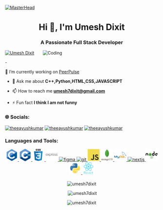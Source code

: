 [![MasterHead](https://user-images.githubusercontent.com/74038190/225813708-98b745f2-7d22-48cf-9150-083f1b00d6c9.gif)](https://theeayushkumar.io)
<h1 align="center">Hi 👋, I'm Umesh Dixit</h1>
<h3 align="center">A Passionate Full Stack Developer</h3>

<img align="right" alt="Coding" width="380" src="https://miro.medium.com/v2/resize:fit:1360/1*zVnWJtyGOX_kUIDm6ccCfQ.gif">


<p align="left"> <a href="https://twitter.com/umesh7dixit" target="blank"><img src="https://img.shields.io/twitter/follow/Umesh Dixit?logo=twitter&style=for-the-badge" alt="Umesh Dixit" /></a> </p>

-<p>🔭 I’m currently working on <a href="https://github.com/Umesh7Dixit/PeerPulse_With_RealTime_Chat">PeerPulse</a></p>

- 💬 Ask me about **C++,Python,HTML,CSS,JAVASCRIPT**

- 📫 How to reach me **umesh7dixit@gmail.com**

- ⚡ Fun fact **I think I am not funny**

<h3 align="left">🌐 Socials:</h3>
<p align="left">
<a href="https://twitter.com/umesh7dixit" target="blank"><img align="center" src="https://raw.githubusercontent.com/rahuldkjain/github-profile-readme-generator/master/src/images/icons/Social/twitter.svg" alt="theeayushkumar" height="30" width="40" /></a>
<a href="https://linkedin.com/in/umesh-dixit-a803b4232" target="blank"><img align="center" src="https://raw.githubusercontent.com/rahuldkjain/github-profile-readme-generator/master/src/images/icons/Social/linked-in-alt.svg" alt="theeayushkumar" height="30" width="40" /></a>
<a href="https://instagram.com/the_umeshdixit" target="blank"><img align="center" src="https://raw.githubusercontent.com/rahuldkjain/github-profile-readme-generator/master/src/images/icons/Social/instagram.svg" alt="theeayushkumar" height="30" width="40" /></a>
<!-- <a href="https://www.leetcode.com/umesh7dixit" target="blank"><img align="center" src="https://raw.githubusercontent.com/rahuldkjain/github-profile-readme-generator/master/src/images/icons/Social/leet-code.svg" alt="theeayushkumar" height="30" width="40" /></a>
<a href="https://auth.geeksforgeeks.org/user/umesh7trez" target="blank"><img align="center" src="https://raw.githubusercontent.com/rahuldkjain/github-profile-readme-generator/master/src/images/icons/Social/geeks-for-geeks.svg" alt="theeayushkumar" height="30" width="40" /></a>
</p> -->

<h3 align="left">Languages and Tools:</h3>
<p align="center">
  <a href="https://www.cprogramming.com/" target="_blank" rel="noreferrer"> <img src="https://raw.githubusercontent.com/devicons/devicon/master/icons/c/c-original.svg" alt="c" width="40" height="40"/> </a>
<!--   <a href="https://www.chartjs.org" target="_blank" rel="noreferrer"> <img src="https://www.chartjs.org/media/logo-title.svg" alt="chartjs" width="40" height="40"/> </a> -->
  <a href="https://www.w3schools.com/cpp/" target="_blank" rel="noreferrer"> <img src="https://raw.githubusercontent.com/devicons/devicon/master/icons/cplusplus/cplusplus-original.svg" alt="cplusplus" width="40" height="40"/> </a>
  <a href="https://www.w3schools.com/css/" target="_blank" rel="noreferrer"> <img src="https://raw.githubusercontent.com/devicons/devicon/master/icons/css3/css3-original-wordmark.svg" alt="css3" width="40" height="40"/> </a>
  <a href="https://expressjs.com" target="_blank" rel="noreferrer"> <img src="https://raw.githubusercontent.com/devicons/devicon/master/icons/express/express-original-wordmark.svg" alt="express" width="40" height="40"/> </a>
  <a href="https://www.figma.com/" target="_blank" rel="noreferrer"> <img src="https://www.vectorlogo.zone/logos/figma/figma-icon.svg" alt="figma" width="40" height="40"/> </a>
  <a href="https://git-scm.com/" target="_blank" rel="noreferrer"> <img src="https://www.vectorlogo.zone/logos/git-scm/git-scm-icon.svg" alt="git" width="40" height="40"/> </a>
  <a href="https://developer.mozilla.org/en-US/docs/Web/JavaScript" target="_blank" rel="noreferrer"> <img src="https://raw.githubusercontent.com/devicons/devicon/master/icons/javascript/javascript-original.svg" alt="javascript" width="40" height="40"/> </a>
  <a href="https://www.mongodb.com/" target="_blank" rel="noreferrer"> <img src="https://raw.githubusercontent.com/devicons/devicon/master/icons/mongodb/mongodb-original-wordmark.svg" alt="mongodb" width="40" height="40"/> </a>
  <a href="https://www.mysql.com/" target="_blank" rel="noreferrer"> <img src="https://raw.githubusercontent.com/devicons/devicon/master/icons/mysql/mysql-original-wordmark.svg" alt="mysql" width="40" height="40"/> </a>
  <a href="https://nextjs.org/" target="_blank" rel="noreferrer"> <img src="https://cdn.worldvectorlogo.com/logos/nextjs-2.svg" alt="nextjs" width="40" height="40"/> </a>
  <a href="https://nodejs.org" target="_blank" rel="noreferrer"> <img src="https://raw.githubusercontent.com/devicons/devicon/master/icons/nodejs/nodejs-original-wordmark.svg" alt="nodejs" width="40" height="40"/> </a>
  <a href="https://www.python.org" target="_blank" rel="noreferrer"> <img src="https://raw.githubusercontent.com/devicons/devicon/master/icons/python/python-original.svg" alt="python" width="40" height="40"/> </a>
  <a href="https://reactjs.org/" target="_blank" rel="noreferrer"> <img src="https://raw.githubusercontent.com/devicons/devicon/master/icons/react/react-original-wordmark.svg" alt="react" width="40" height="40"/> </a>
</p>

<div align="center" style="margin: 20px 0"  style={{margin:"20px 0" , display:"flex"}}>
  
<p><img src="https://github-readme-stats.vercel.app/api/top-langs?username=umesh7dixit&show_icons=true&locale=en&layout=compact" alt="umesh7dixit" />
</p>

<p>&nbsp;<img src="https://github-readme-stats.vercel.app/api?username=umesh7dixit&show_icons=true&locale=en" alt="umesh7dixit" />
</p>


  <img src="https://github-readme-streak-stats.herokuapp.com/?user=umesh7dixit&" alt="umesh7dixit" />

</div>
